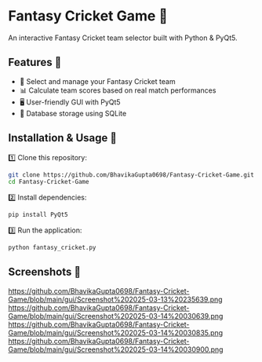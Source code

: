 # Fantasy Cricket Game 🏏
An interactive Fantasy Cricket team selector built with Python & PyQt5.

## Features 🎯
- 🏏 Select and manage your Fantasy Cricket team
- 📊 Calculate team scores based on real match performances
- 🖥️ User-friendly GUI with PyQt5
- 💾 Database storage using SQLite

## Installation & Usage 🚀
1️⃣ Clone this repository:
   ```bash
   git clone https://github.com/BhavikaGupta0698/Fantasy-Cricket-Game.git
   cd Fantasy-Cricket-Game
   ```
2️⃣ Install dependencies:
   ```bash
   pip install PyQt5
   ```
3️⃣ Run the application:
   ```bash
   python fantasy_cricket.py
   ```

## Screenshots 📸
https://github.com/BhavikaGupta0698/Fantasy-Cricket-Game/blob/main/gui/Screenshot%202025-03-13%20235639.png
https://github.com/BhavikaGupta0698/Fantasy-Cricket-Game/blob/main/gui/Screenshot%202025-03-14%20030639.png
https://github.com/BhavikaGupta0698/Fantasy-Cricket-Game/blob/main/gui/Screenshot%202025-03-14%20030835.png
https://github.com/BhavikaGupta0698/Fantasy-Cricket-Game/blob/main/gui/Screenshot%202025-03-14%20030900.png
